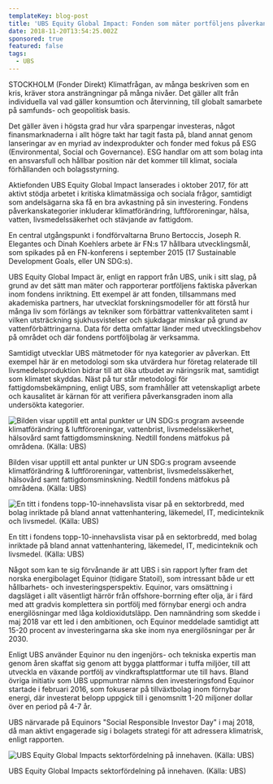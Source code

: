 ```yaml
---
templateKey: blog-post
title: 'UBS Equity Global Impact: Fonden som mäter portföljens påverkan'
date: 2018-11-20T13:54:25.002Z
sponsored: true
featured: false
tags:
  - UBS
---
```

STOCKHOLM (Fonder Direkt) Klimatfrågan, av många beskriven som en kris, kräver stora ansträngningar på många nivåer. Det gäller allt från individuella val vad gäller konsumtion och återvinning, till globalt samarbete på samfunds- och geopolitisk basis.

Det gäller även i högsta grad hur våra sparpengar investeras, något finansmarknaderna i allt högre takt har tagit fasta på, bland annat genom lanseringar av en myriad av indexprodukter och fonder med fokus på ESG (Environmental, Social och Governance). ESG handlar om att som bolag inta en ansvarsfull och hållbar position när det kommer till klimat, sociala förhållanden och bolagsstyrning.

Aktiefonden UBS Equity Global Impact lanserades i oktober 2017, för att aktivt stödja arbetet i kritiska klimatmässiga och sociala frågor, samtidigt som andelsägarna ska få en bra avkastning på sin investering. Fondens påverkanskategorier inkluderar klimatförändring, luftföroreningar, hälsa, vatten, livsmedelssäkerhet och stävjande av fattigdom.

En central utgångspunkt i fondförvaltarna Bruno Bertoccis, Joseph R. Elegantes och Dinah Koehlers arbete är FN:s 17 hållbara utvecklingsmål, som spikades på en FN-konferens i september 2015 (17 Sustainable Development Goals, eller UN SDG:s).

UBS Equity Global Impact är, enligt en rapport från UBS, unik i sitt slag, på grund av det sätt man mäter och rapporterar portföljens faktiska påverkan inom fondens inriktning. Ett exempel är att fonden, tillsammans med akademiska partners, har utvecklat forskningsmodeller för att förstå hur många liv som förlängs av tekniker som förbättrar vattenkvaliteten samt i vilken utsträckning sjukhusvistelser och sjukdagar minskar på grund av vattenförbättringarna. Data för detta omfattar länder med utvecklingsbehov på området och där fondens portföljbolag är verksamma.

Samtidigt utvecklar UBS mätmetoder för nya kategorier av påverkan. Ett exempel här är en metodologi som ska utvärdera hur företag relaterade till livsmedelsproduktion bidrar till att öka utbudet av näringsrik mat, samtidigt som klimatet skyddas. Näst på tur står metodologi för fattigdomsbekämpning, enligt UBS, som framhåller att vetenskapligt arbete och kausalitet är kärnan för att verifiera påverkansgraden inom alla undersökta kategorier.

![  Bilden visar upptill ett antal punkter ur UN SDG:s program avseende klimatförändring & luftföroreningar, vattenbrist, livsmedelssäkerhet, hälsovård samt fattigdomsminskning. Nedtill fondens mätfokus på områdena. (Källa: UBS)](/img/55.png)

<span class="image-caption">  Bilden visar upptill ett antal punkter ur UN SDG:s program avseende klimatförändring & luftföroreningar, vattenbrist, livsmedelssäkerhet, hälsovård samt fattigdomsminskning. Nedtill fondens mätfokus på områdena. (Källa: UBS)</span>

![En titt i fondens topp-10-innehavslista visar på en sektorbredd, med bolag inriktade på bland annat vattenhantering, läkemedel, IT, medicinteknik och livsmedel. (Källa: UBS)](/img/56.png)

<span class="image-caption">En titt i fondens topp-10-innehavslista visar på en sektorbredd, med bolag inriktade på bland annat vattenhantering, läkemedel, IT, medicinteknik och livsmedel. (Källa: UBS)</span>

Något som kan te sig förvånande är att UBS i sin rapport lyfter fram det norska energibolaget Equinor (tidigare Statoil), som intressant både ur ett hållbarhets- och investeringsperspektiv. Equinor, vars omsättning i dagsläget i allt väsentligt härrör från offshore-borrning efter olja, är i färd med att gradvis komplettera sin portfölj med förnybar energi och andra energilösningar med låga koldioxidutsläpp. Den namnändring som skedde i maj 2018 var ett led i den ambitionen, och Equinor meddelade samtidigt att 15-20 procent av investeringarna ska ske inom nya energilösningar per år 2030.

Enligt UBS använder Equinor nu den ingenjörs- och tekniska expertis man genom åren skaffat sig genom att bygga plattformar i tuffa miljöer, till att utveckla en växande portfölj av vindkraftsplattformar ute till havs. Bland övriga initiativ som UBS uppmuntrar nämns den investeringsfond Equinor startade i februari 2016, som fokuserar på tillväxtbolag inom förnybar energi, där investerat belopp uppgick till i genomsnitt 1-20 miljoner dollar över en period på 4-7 år.

UBS närvarade på Equinors "Social Responsible Investor Day" i maj 2018, då man aktivt engagerade sig i bolagets strategi för att adressera klimatrisk, enligt rapporten.

![  UBS Equity Global Impacts sektorfördelning på innehaven. (Källa: UBS)](/img/57.png)

<span class="image-caption">  UBS Equity Global Impacts sektorfördelning på innehaven. (Källa: UBS)</span>
